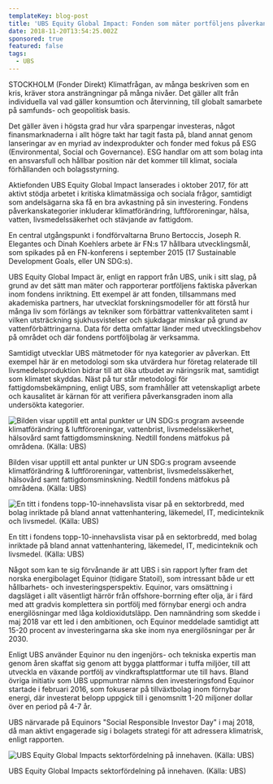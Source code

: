 ```yaml
---
templateKey: blog-post
title: 'UBS Equity Global Impact: Fonden som mäter portföljens påverkan'
date: 2018-11-20T13:54:25.002Z
sponsored: true
featured: false
tags:
  - UBS
---
```

STOCKHOLM (Fonder Direkt) Klimatfrågan, av många beskriven som en kris, kräver stora ansträngningar på många nivåer. Det gäller allt från individuella val vad gäller konsumtion och återvinning, till globalt samarbete på samfunds- och geopolitisk basis.

Det gäller även i högsta grad hur våra sparpengar investeras, något finansmarknaderna i allt högre takt har tagit fasta på, bland annat genom lanseringar av en myriad av indexprodukter och fonder med fokus på ESG (Environmental, Social och Governance). ESG handlar om att som bolag inta en ansvarsfull och hållbar position när det kommer till klimat, sociala förhållanden och bolagsstyrning.

Aktiefonden UBS Equity Global Impact lanserades i oktober 2017, för att aktivt stödja arbetet i kritiska klimatmässiga och sociala frågor, samtidigt som andelsägarna ska få en bra avkastning på sin investering. Fondens påverkanskategorier inkluderar klimatförändring, luftföroreningar, hälsa, vatten, livsmedelssäkerhet och stävjande av fattigdom.

En central utgångspunkt i fondförvaltarna Bruno Bertoccis, Joseph R. Elegantes och Dinah Koehlers arbete är FN:s 17 hållbara utvecklingsmål, som spikades på en FN-konferens i september 2015 (17 Sustainable Development Goals, eller UN SDG:s).

UBS Equity Global Impact är, enligt en rapport från UBS, unik i sitt slag, på grund av det sätt man mäter och rapporterar portföljens faktiska påverkan inom fondens inriktning. Ett exempel är att fonden, tillsammans med akademiska partners, har utvecklat forskningsmodeller för att förstå hur många liv som förlängs av tekniker som förbättrar vattenkvaliteten samt i vilken utsträckning sjukhusvistelser och sjukdagar minskar på grund av vattenförbättringarna. Data för detta omfattar länder med utvecklingsbehov på området och där fondens portföljbolag är verksamma.

Samtidigt utvecklar UBS mätmetoder för nya kategorier av påverkan. Ett exempel här är en metodologi som ska utvärdera hur företag relaterade till livsmedelsproduktion bidrar till att öka utbudet av näringsrik mat, samtidigt som klimatet skyddas. Näst på tur står metodologi för fattigdomsbekämpning, enligt UBS, som framhåller att vetenskapligt arbete och kausalitet är kärnan för att verifiera påverkansgraden inom alla undersökta kategorier.

![  Bilden visar upptill ett antal punkter ur UN SDG:s program avseende klimatförändring & luftföroreningar, vattenbrist, livsmedelssäkerhet, hälsovård samt fattigdomsminskning. Nedtill fondens mätfokus på områdena. (Källa: UBS)](/img/55.png)

<span class="image-caption">  Bilden visar upptill ett antal punkter ur UN SDG:s program avseende klimatförändring & luftföroreningar, vattenbrist, livsmedelssäkerhet, hälsovård samt fattigdomsminskning. Nedtill fondens mätfokus på områdena. (Källa: UBS)</span>

![En titt i fondens topp-10-innehavslista visar på en sektorbredd, med bolag inriktade på bland annat vattenhantering, läkemedel, IT, medicinteknik och livsmedel. (Källa: UBS)](/img/56.png)

<span class="image-caption">En titt i fondens topp-10-innehavslista visar på en sektorbredd, med bolag inriktade på bland annat vattenhantering, läkemedel, IT, medicinteknik och livsmedel. (Källa: UBS)</span>

Något som kan te sig förvånande är att UBS i sin rapport lyfter fram det norska energibolaget Equinor (tidigare Statoil), som intressant både ur ett hållbarhets- och investeringsperspektiv. Equinor, vars omsättning i dagsläget i allt väsentligt härrör från offshore-borrning efter olja, är i färd med att gradvis komplettera sin portfölj med förnybar energi och andra energilösningar med låga koldioxidutsläpp. Den namnändring som skedde i maj 2018 var ett led i den ambitionen, och Equinor meddelade samtidigt att 15-20 procent av investeringarna ska ske inom nya energilösningar per år 2030.

Enligt UBS använder Equinor nu den ingenjörs- och tekniska expertis man genom åren skaffat sig genom att bygga plattformar i tuffa miljöer, till att utveckla en växande portfölj av vindkraftsplattformar ute till havs. Bland övriga initiativ som UBS uppmuntrar nämns den investeringsfond Equinor startade i februari 2016, som fokuserar på tillväxtbolag inom förnybar energi, där investerat belopp uppgick till i genomsnitt 1-20 miljoner dollar över en period på 4-7 år.

UBS närvarade på Equinors "Social Responsible Investor Day" i maj 2018, då man aktivt engagerade sig i bolagets strategi för att adressera klimatrisk, enligt rapporten.

![  UBS Equity Global Impacts sektorfördelning på innehaven. (Källa: UBS)](/img/57.png)

<span class="image-caption">  UBS Equity Global Impacts sektorfördelning på innehaven. (Källa: UBS)</span>
